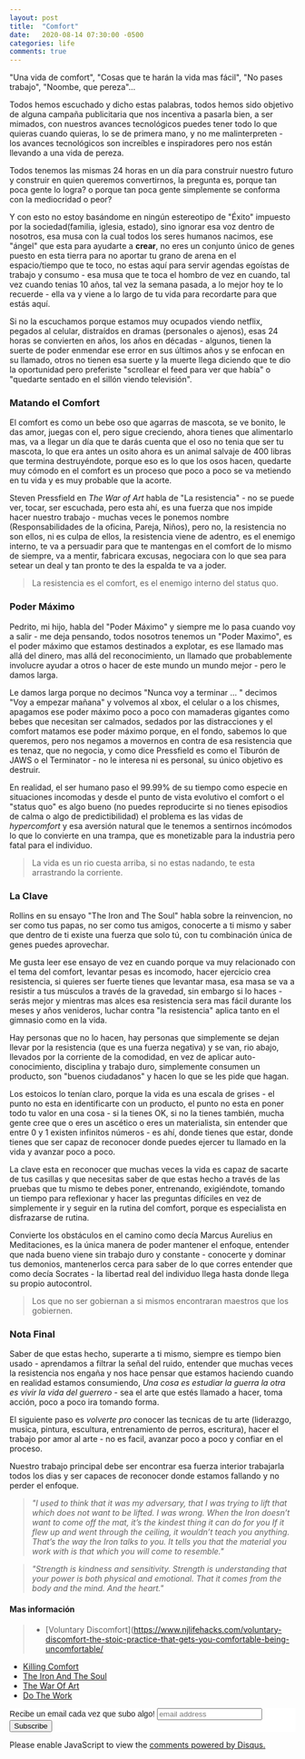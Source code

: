 ```yaml
---
layout: post
title:  "Comfort"
date:   2020-08-14 07:30:00 -0500
categories: life
comments: true
---
```

"Una vida de comfort", "Cosas que te harán la vida mas fácil", "No pases trabajo", "Noombe, que pereza"...

Todos hemos escuchado y dicho estas palabras, todos hemos sido objetivo de alguna campaña publicitaria que nos incentiva a pasarla bien, a ser mimados, con nuestros avances tecnológicos puedes tener todo lo que quieras cuando quieras, lo se de primera mano, y no me malinterpreten - los avances tecnológicos son increíbles e inspiradores pero nos están llevando a una vida de pereza.

Todos tenemos las mismas 24 horas en un día para construir nuestro futuro y construir en quien queremos convertirnos, la pregunta es, porque tan poca gente lo logra? o porque tan poca gente simplemente se conforma con la mediocridad o peor?

Y con esto no estoy basándome en ningún estereotipo de "Éxito" impuesto por la sociedad(familia, iglesia, estado), sino ignorar esa voz dentro de nosotros, esa musa con la cual todos los seres humanos nacimos, ese "ángel" que esta para ayudarte a **crear**, no eres un conjunto único de genes puesto en esta tierra para no aportar tu grano de arena en el espacio/tiempo que te toco, no estas aquí para servir agendas egoístas de trabajo y consumo - esa musa que te toca el hombro de vez en cuando, tal vez cuando tenias 10 años, tal vez la semana pasada, a lo mejor hoy te lo recuerde - ella va y viene a lo largo de tu vida para recordarte para que estás aquí.

Si no la escuchamos porque estamos muy ocupados viendo netflix, pegados al celular, distraídos en dramas (personales o ajenos), esas 24 horas se convierten en años, los años en décadas - algunos, tienen la suerte de poder enmendar ese error en sus últimos años y se enfocan en su llamado, otros no tienen esa suerte y la muerte llega diciendo que te dio la oportunidad pero preferiste "scrollear el feed para ver que había" o "quedarte sentado en el sillón viendo televisión".

### Matando el Comfort ###

El comfort es como un bebe oso que agarras de mascota, se ve bonito, le das amor, juegas con el, pero sigue creciendo, ahora tienes que alimentarlo mas, va a llegar un día que te darás cuenta que el oso no tenia que ser tu mascota, lo que era antes un osito ahora es un animal salvaje de 400 libras que termina destruyéndote, porque eso es lo que los osos hacen, quedarte muy cómodo en el comfort es un proceso que poco a poco se va metiendo en tu vida y es muy probable que la acorte.

Steven Pressfield en *The War of Art* habla de "La resistencia" - no se puede ver, tocar, ser escuchada, pero esta ahí, es una fuerza que nos impide hacer nuestro trabajo - muchas veces le ponemos nombre (Responsabilidades de la oficina, Pareja, Niños), pero no, la resistencia no son ellos, ni es culpa de ellos, la resistencia viene de adentro, es el enemigo interno, te va a persuadir para que te mantengas en el comfort de lo mismo de siempre, va a mentir, fabricara excusas, negociara con lo que sea para setear un deal y tan pronto te des la espalda te va a joder.

> La resistencia es el comfort, es el enemigo interno del status quo.

### Poder Máximo ###

Pedrito, mi hijo, habla del "Poder Máximo" y siempre me lo pasa cuando voy a salir - me deja pensando, todos nosotros tenemos un "Poder Maximo", es el poder máximo que estamos destinados a explotar, es ese llamado mas allá del dinero, mas allá del reconocimiento, un llamado que probablemente involucre ayudar a otros o hacer de este mundo un mundo mejor - pero le damos larga.

Le damos larga porque no decimos "Nunca voy a terminar ... " decimos "Voy a empezar mañana" y volvemos al xbox, el celular o a los chismes, apagamos ese poder máximo poco a poco con mamaderas gigantes como bebes que necesitan ser calmados, sedados por las distracciones y el comfort matamos ese poder máximo porque, en el fondo, sabemos lo que queremos, pero nos negamos a movernos en contra de esa resistencia que es tenaz, que no negocia, y como dice Pressfield es como el Tiburón de JAWS o el Terminator - no le interesa ni es personal, su único objetivo es destruir.

En realidad, el ser humano paso el 99.99% de su tiempo como especie en situaciones incomodas y desde el punto de vista evolutivo el comfort o el "status quo" es algo bueno (no puedes reproducirte si no tienes episodios de calma o algo de predictibilidad) el problema es las vidas de *hypercomfort* y esa aversión natural que le tenemos a sentirnos incómodos lo que lo convierte en una trampa, que es monetizable para la industria pero fatal para el individuo.

> La vida es un rio cuesta arriba, si no estas nadando, te esta arrastrando la corriente.

### La Clave ###

Rollins en su ensayo "The Iron and The Soul" habla sobre la reinvencion, no ser como tus papas, no ser como tus amigos, conocerte a ti mismo y saber que dentro de ti existe una fuerza que solo tú, con tu combinación única de genes puedes aprovechar.

Me gusta leer ese ensayo de vez en cuando porque va muy relacionado con el tema del comfort, levantar pesas es incomodo, hacer ejercicio crea resistencia, si quieres ser fuerte tienes que levantar masa, esa masa se va a resistir a tus músculos a través de la gravedad, sin embargo si lo haces - serás mejor y mientras mas alces esa resistencia sera mas fácil durante los meses y años venideros, luchar contra "la resistencia" aplica tanto en el gimnasio como en la vida.

Hay personas que no lo hacen, hay personas que simplemente se dejan llevar por la resistencia (que es una fuerza negativa) y se van, rio abajo, llevados por la corriente de la comodidad, en vez de aplicar auto-conocimiento, disciplina y trabajo duro, simplemente consumen un producto, son "buenos ciudadanos" y hacen lo que se les pide que hagan.

Los estoicos lo tenían claro, porque la vida es una escala de grises - el punto no esta en identificarte con un producto, el punto no esta en poner todo tu valor en una cosa - si la tienes OK, si no la tienes también, mucha gente cree que o eres un ascético o eres un materialista, sin entender que entre 0 y 1 existen infinitos números - es ahí, donde tienes que estar, donde tienes que ser capaz de reconocer donde puedes ejercer tu llamado en la vida y avanzar poco a poco.

La clave esta en reconocer que muchas veces la vida es capaz de sacarte de tus casillas y que necesitas saber de que estas hecho a través de las pruebas que tu mismo te debes poner, entrenando, exigiéndote, tomando un tiempo para reflexionar y hacer las preguntas difíciles en vez de simplemente ir y seguir en la rutina del comfort, porque es especialista en disfrazarse de rutina.

Convierte los obstáculos en el camino como decía Marcus Aurelius en Meditaciones, es la única manera de poder mantener el enfoque, entender que nada bueno viene sin trabajo duro y constante - conocerte y dominar tus demonios, mantenerlos cerca para saber de lo que corres entender que como decía Socrates - la libertad real del individuo llega hasta donde llega su propio autocontrol.

> Los que no ser gobiernan a si mismos encontraran maestros que los gobiernen.

### Nota Final ###

Saber de que estas hecho, superarte a ti mismo, siempre es tiempo bien usado - aprendamos a filtrar la señal del ruido, entender que muchas veces la resistencia nos engaña y nos hace pensar que estamos haciendo cuando en realidad estamos consumiendo, *Una cosa es estudiar la guerra la otra es vivir la vida del guerrero* - sea el arte que estés llamado a hacer, toma acción, poco a poco ira tomando forma.

El siguiente paso es *volverte pro* conocer las tecnicas de tu arte (liderazgo, musica, pintura, escultura, entrenamiento de perros, escritura), hacer el trabajo por amor al arte - no es facil, avanzar poco a poco y confiar en el proceso.

Nuestro trabajo principal debe ser encontrar esa fuerza interior trabajarla todos los dias y ser capaces de reconocer donde estamos fallando y no perder el enfoque.

>  *"I used to think that it was my adversary, that I was trying to lift that which does not want to be lifted. I was wrong. When the Iron doesn’t want to come off the mat, it’s the kindest thing it can do for you If it flew up and went through the ceiling, it wouldn’t teach you anything. That’s the way the Iron talks to you. It tells you that the material you work with is that which you will come to resemble."*

> *"Strength is kindness and sensitivity. Strength is understanding that your power is both physical and emotional. That it comes from the body and the mind. And the heart."*

#### Mas información ####
> + [Voluntary Discomfort](https://www.njlifehacks.com/voluntary-discomfort-the-stoic-practice-that-gets-you-comfortable-being-uncomfortable/
+ [Killing Comfort](https://www.endofthreefitness.com/killing-comfort/)
+ [The Iron And The Soul](https://www.oldtimestrongman.com/articles/the-iron-by-henry-rollins/)
+ [The War Of Art](https://en.wikipedia.org/wiki/The_War_of_Art_(book))
+ [Do The Work](https://en.wikipedia.org/wiki/Do_the_Work)

<!-- Begin Mailchimp Signup Form -->
<link href="//cdn-images.mailchimp.com/embedcode/slim-10_7.css" rel="stylesheet" type="text/css">
<style type="text/css">
	#mc_embed_signup{background:#fff; clear:left; font:14px Helvetica,Arial,sans-serif; }
	/* Add your own Mailchimp form style overrides in your site stylesheet or in this style block.
	   We recommend moving this block and the preceding CSS link to the HEAD of your HTML file. */
</style>
<div id="mc_embed_signup">
<form action="https://github.us10.list-manage.com/subscribe/post?u=465a624eb72975d9946936fb4&amp;id=43ee4f7817" method="post" id="mc-embedded-subscribe-form" name="mc-embedded-subscribe-form" class="validate" target="_blank" novalidate>
    <div id="mc_embed_signup_scroll">
	<label for="mce-EMAIL">Recibe un email cada vez que subo algo! </label>
	<input type="email" value="" name="EMAIL" class="email" id="mce-EMAIL" placeholder="email address" required>
    <!-- real people should not fill this in and expect good things - do not remove this or risk form bot signups-->
    <div style="position: absolute; left: -5000px;" aria-hidden="true"><input type="text" name="b_465a624eb72975d9946936fb4_43ee4f7817" tabindex="-1" value=""></div>
    <div class="clear"><input type="submit" value="Subscribe" name="subscribe" id="mc-embedded-subscribe" class="button"></div>
    </div>
</form>
</div>

<!--End mc_embed_signup-->

<div id="disqus_thread"></div>
<script>

/**
*  RECOMMENDED CONFIGURATION VARIABLES: EDIT AND UNCOMMENT THE SECTION BELOW TO INSERT DYNAMIC VALUES FROM YOUR PLATFORM OR CMS.
*  LEARN WHY DEFINING THESE VARIABLES IS IMPORTANT: https://disqus.com/admin/universalcode/#configuration-variables*/
/*
var disqus_config = function () {
this.page.url = PAGE_URL;  // Replace PAGE_URL with your page's canonical URL variable
this.page.identifier = PAGE_IDENTIFIER; // Replace PAGE_IDENTIFIER with your page's unique identifier variable
};
*/
(function() { // DON'T EDIT BELOW THIS LINE
var d = document, s = d.createElement('script');
s.src = 'https://petesect18-github-io-notas.disqus.com/embed.js';
s.setAttribute('data-timestamp', +new Date());
(d.head || d.body).appendChild(s);
})();
</script>
<noscript>Please enable JavaScript to view the <a href="https://disqus.com/?ref_noscript">comments powered by Disqus.</a></noscript>

<script id="dsq-count-scr" src="//petesect18-github-io-notas.disqus.com/count.js" async></script>
